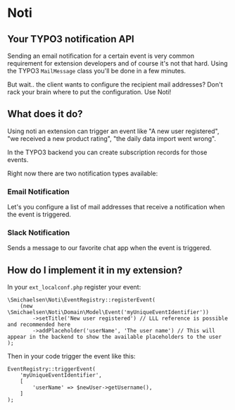 # Noti

## Your TYPO3 notification API

Sending an email notification for a certain event is very common requirement for extension developers and of course it's not that hard.
Using the TYPO3 `MailMessage` class you'll be done in a few minutes.

But wait.. the client wants to configure the recipient mail addresses? Don't rack your brain where to put the configuration. Use Noti!
 
## What does it do?

Using noti an extension can trigger an event like "A new user registered", "we received a new product rating", "the daily data import went wrong".

In the TYPO3 backend you can create subscription records for those events.
 
Right now there are two notification types available:
 
### Email Notification

Let's you configure a list of mail addresses that receive a notification when the event is triggered.

### Slack Notification

Sends a message to our favorite chat app when the event is triggered. 

## How do I implement it in my extension?

In your `ext_localconf.php` register your event:

````
\Smichaelsen\Noti\EventRegistry::registerEvent(
    (new \Smichaelsen\Noti\Domain\Model\Event('myUniqueEventIdentifier'))
        ->setTitle('New user registered') // LLL reference is possible and recommended here
        ->addPlaceholder('userName', 'The user name') // This will appear in the backend to show the available placeholders to the user
);
````

Then in your code trigger the event like this:

````
EventRegistry::triggerEvent(
    'myUniqueEventIdentifier',
    [
        'userName' => $newUser->getUsername(),
    ]
);
````
